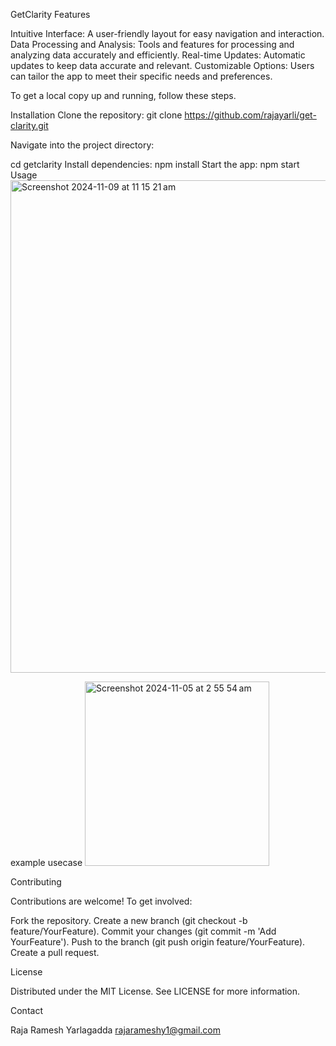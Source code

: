 GetClarity
Features

Intuitive Interface: A user-friendly layout for easy navigation and interaction.
Data Processing and Analysis: Tools and features for processing and analyzing data accurately and efficiently.
Real-time Updates: Automatic updates to keep data accurate and relevant.
Customizable Options: Users can tailor the app to meet their specific needs and preferences.


To get a local copy up and running, follow these steps.

Installation
Clone the repository:
git clone https://github.com/rajayarli/get-clarity.git


Navigate into the project directory:

cd getclarity
Install dependencies:
npm install
Start the app:
npm start
Usage
<img width="788" alt="Screenshot 2024-11-09 at 11 15 21 am" src="https://github.com/user-attachments/assets/18a5c6b3-5541-4c9c-90e2-1d61a5aae379">

example usecase
<img width="295" alt="Screenshot 2024-11-05 at 2 55 54 am" src="https://github.com/user-attachments/assets/6d22ba62-2a54-4a61-8dd7-d3e53eac91d6">


Contributing

Contributions are welcome! To get involved:

Fork the repository.
Create a new branch (git checkout -b feature/YourFeature).
Commit your changes (git commit -m 'Add YourFeature').
Push to the branch (git push origin feature/YourFeature).
Create a pull request.



License

Distributed under the MIT License. See LICENSE for more information.

Contact

Raja Ramesh Yarlagadda
rajarameshy1@gmail.com






